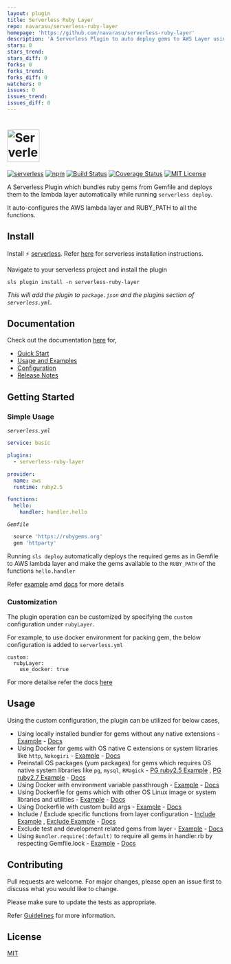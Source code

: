 ```yaml
---
layout: plugin
title: Serverless Ruby Layer
repo: navarasu/serverless-ruby-layer
homepage: 'https://github.com/navarasu/serverless-ruby-layer'
description: 'A Serverless Plugin to auto deploy gems to AWS Layer using Gemfile'
stars: 0
stars_trend: 
stars_diff: 0
forks: 0
forks_trend: 
forks_diff: 0
watchers: 0
issues: 0
issues_trend: 
issues_diff: 0
---
```



<h1><img height="75" src="https://navarasu.github.io/serverless-ruby-layer/assets/serverless-ruby-layer.png" alt="Serverless Ruby Layer"></h1>

[![serverless](http://public.serverless.com/badges/v3.svg)](http://www.serverless.com)  [![npm](https://img.shields.io/npm/v/serverless-ruby-layer.svg)](https://www.npmjs.com/package/serverless-ruby-layer) [![Build Status](https://img.shields.io/circleci/build/github/navarasu/serverless-ruby-layer)](https://circleci.com/gh/navarasu/serverless-ruby-layer) [![Coverage Status](https://coveralls.io/repos/github/navarasu/serverless-ruby-layer/badge.svg?branch=master)](https://coveralls.io/github/navarasu/serverless-ruby-layer?branch=master) [![MIT License](https://img.shields.io/npm/l/serverless-ruby-layer)](https://github.com/navarasu/serverless-ruby-layer/blob/master/LICENSE)

A Serverless Plugin which bundles ruby gems from Gemfile and deploys them to the lambda layer automatically while running `serverless deploy`.

It auto-configures the AWS lambda layer and RUBY_PATH to all the functions.

## Install

Install ⚡️ [serverless](https://www.serverless.com/). Refer [here](https://www.serverless.com/framework/docs/getting-started/) for serverless installation instructions.

Navigate to your serverless project and install the plugin

```
sls plugin install -n serverless-ruby-layer
```

*This will add the plugin to `package.json` and the plugins section of `serverless.yml`.*

## Documentation

Check out the documentation [here](https://navarasu.github.io/serverless-ruby-layer) for,

* [Quick Start](https://navarasu.github.io/serverless-ruby-layer/#/quickstart)
* [Usage and Examples](https://navarasu.github.io/serverless-ruby-layer/#/usage_examples)
* [Configuration](https://navarasu.github.io/serverless-ruby-layer/#/configuration)
* [Release Notes](https://navarasu.github.io/serverless-ruby-layer/#/release_notes)

## Getting Started

### Simple Usage

*`serverless.yml`*

```yml
service: basic

plugins:
  - serverless-ruby-layer

provider:
  name: aws
  runtime: ruby2.5

functions:
  hello:
    handler: handler.hello
  ```

*`Gemfile`*

```ruby
  source 'https://rubygems.org'
  gem 'httparty'
```

Running `sls deploy` automatically deploys the required gems as in Gemfile to AWS lambda layer and make the gems available to the `RUBY_PATH` of the functions `hello.handler`

Refer [example](https://github.com/navarasu/serverless-ruby-layer/blob/master/examples/basic) amd [docs](https://navarasu.github.io/serverless-ruby-layer) for more details

### Customization

The plugin operation can be customized by specifying the `custom` configuration under `rubyLayer`. 

For example, to use docker environment for packing gem, the below configuration is added to `serverless.yml`

```YML
custom:
  rubyLayer:
    use_docker: true
  ```

For more detailse refer the docs [here](https://navarasu.github.io/serverless-ruby-layer/#/configuration)


## Usage

Using the custom configuration, the plugin can be utilized for below cases,
* Using locally installed bundler for gems without any native extensions - [Example](https://github.com/navarasu/serverless-ruby-layer/blob/master/examples/basic) - [Docs](https://navarasu.github.io/serverless-ruby-layer/#/use_local_bundler)
* Using Docker for gems with OS native C extensions or system libraries like `http`, `Nokogiri` - [Example](https://github.com/navarasu/serverless-ruby-layer/blob/master/examples/use-docker) - [Docs](https://navarasu.github.io/serverless-ruby-layer/#/use_docker)
* Preinstall OS packages (yum packages) for gems which requires OS native system libraries like `pg`, `mysql`, `RMagick` - [PG ruby2.5 Example](https://github.com/navarasu/serverless-ruby-layer/blob/master/examples/use-docker-with-yums-pg-ruby2-5) , [PG ruby2.7 Example](https://github.com/navarasu/serverless-ruby-layer/blob/master/examples/use-docker-with-yums-pg-ruby2-7) - [Docs](https://navarasu.github.io/serverless-ruby-layer/#/use_docker_with_yums)
* Using Docker with environment variable passthrough - [Example](https://github.com/navarasu/serverless-ruby-layer/blob/master/examples/use-docker-with-env-passthrough) - [Docs](https://navarasu.github.io/serverless-ruby-layer/#/use_docker_with_env_passthrough)
* Using Dockerfile for gems which with other OS Linux image or system libraries and utilities -  [Example](https://github.com/navarasu/serverless-ruby-layer/blob/master/examples/use-docker-file) - [Docs](https://navarasu.github.io/serverless-ruby-layer/#/use_docker_file)
* Using Dockerfile with custom build args -  [Example](https://github.com/navarasu/serverless-ruby-layer/blob/master/examples/use-docker-file-with-build-args) - [Docs](https://navarasu.github.io/serverless-ruby-layer/#/use_docker_file_with_build_args)
* Include / Exclude specific functions from layer configuration - [Include Example](https://github.com/navarasu/serverless-ruby-layer/blob/master/examples/include-functions) , [Exclude Example](https://github.com/navarasu/serverless-ruby-layer/blob/master/examples/exclude-functions) - [Docs](https://navarasu.github.io/serverless-ruby-layer/#/include_exclude)
* Exclude test and development related gems from layer  - [Example](https://github.com/navarasu/serverless-ruby-layer/blob/master/examples/exclude-dev-test-gems) - [Docs](https://navarasu.github.io/serverless-ruby-layer/#/exclude_dev_test_gems)
* Using `Bundler.require(:default)` to require all gems in handler.rb by respecting Gemfile.lock  - [Example](https://github.com/navarasu/serverless-ruby-layer/blob/master/examples/bundler-require-all) - [Docs](https://navarasu.github.io/serverless-ruby-layer/#/bundler_require_all)

## Contributing

Pull requests are welcome. For major changes, please open an issue first to discuss what you would like to change.

Please make sure to update the tests as appropriate.

Refer [Guidelines](https://github.com/navarasu/serverless-ruby-layer/blob/master/CONTRIBUTING.md)  for more information.

## License

[MIT](https://choosealicense.com/licenses/mit/)
